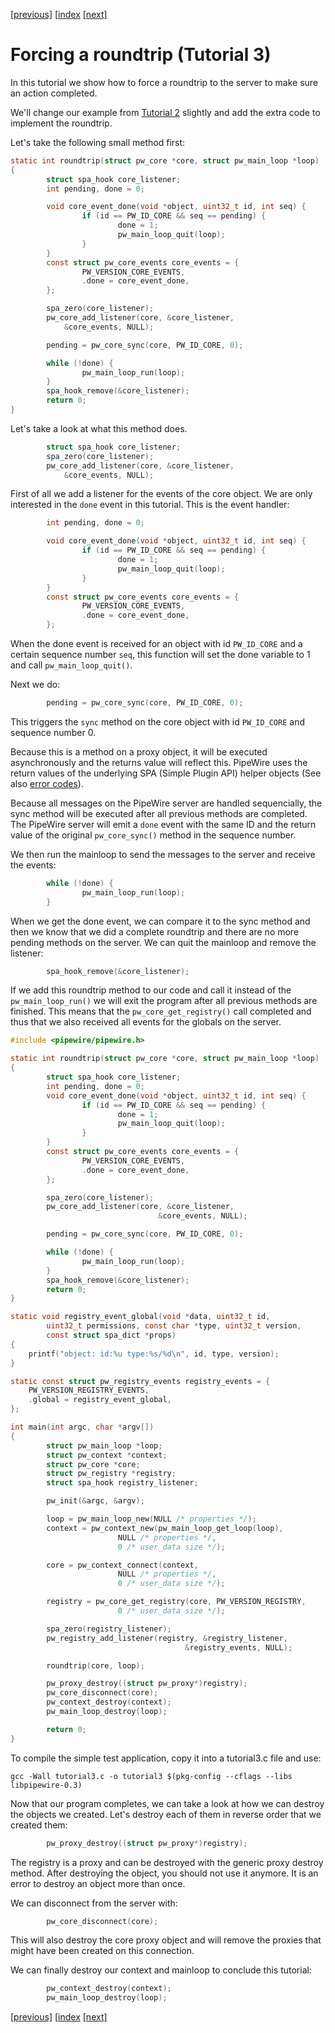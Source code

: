 [[previous]](tutorial2.md) [[index](tutorial-index.md) [[next]](tutorial4.md)

# Forcing a roundtrip (Tutorial 3)

In this tutorial we show how to force a roundtrip to the server
to make sure an action completed.

We'll change our example from [Tutorial 2](tutorial2.md) slightly
and add the extra code to implement the roundtrip.

Let's take the following small method first:

```c
static int roundtrip(struct pw_core *core, struct pw_main_loop *loop)
{
        struct spa_hook core_listener;
        int pending, done = 0;

        void core_event_done(void *object, uint32_t id, int seq) {
                if (id == PW_ID_CORE && seq == pending) {
                        done = 1;
                        pw_main_loop_quit(loop);
                }
        }
        const struct pw_core_events core_events = {
                PW_VERSION_CORE_EVENTS,
                .done = core_event_done,
        };

        spa_zero(core_listener);
        pw_core_add_listener(core, &core_listener,
			&core_events, NULL);

        pending = pw_core_sync(core, PW_ID_CORE, 0);

        while (!done) {
                pw_main_loop_run(loop);
        }
        spa_hook_remove(&core_listener);
        return 0;
}
```

Let's take a look at what this method does.

```c
        struct spa_hook core_listener;
        spa_zero(core_listener);
        pw_core_add_listener(core, &core_listener,
			&core_events, NULL);
```

First of all we add a listener for the events of the core
object. We are only interested in the `done` event in this
tutorial. This is the event handler:

```c
        int pending, done = 0;

        void core_event_done(void *object, uint32_t id, int seq) {
                if (id == PW_ID_CORE && seq == pending) {
                        done = 1;
                        pw_main_loop_quit(loop);
                }
        }
        const struct pw_core_events core_events = {
                PW_VERSION_CORE_EVENTS,
                .done = core_event_done,
        };
```

When the done event is received for an object with id `PW_ID_CORE`
and a certain sequence number `seq`, this function will set the done
variable to 1 and call `pw_main_loop_quit()`.

Next we do:

```c
        pending = pw_core_sync(core, PW_ID_CORE, 0);
```

This triggers the `sync` method on the core object with id
`PW_ID_CORE` and sequence number 0.

Because this is a method on a proxy object, it will be executed
asynchronously and the returns value will reflect this. PipeWire
uses the return values of the underlying SPA (Simple Plugin API)
helper objects (See also [error codes](spa/design.md#error-codes)).

Because all messages on the PipeWire server are handled sequencially,
the sync method will be executed after all previous methods are
completed. The PipeWire server will emit a `done` event with the
same ID and the return value of the original `pw_core_sync()`
method in the sequence number.

We then run the mainloop to send the messages to the server and
receive the events:

```c
        while (!done) {
                pw_main_loop_run(loop);
        }
```

When we get the done event, we can compare it to the sync method
and then we know that we did a complete roundtrip and there are no
more pending methods on the server. We can quit the mainloop and
remove the listener:

```c
        spa_hook_remove(&core_listener);
```

If we add this roundtrip method to our code and call it instead of the
`pw_main_loop_run()` we will exit the program after all previous methods
are finished. This means that the `pw_core_get_registry()` call
completed and thus that we also received all events for the globals
on the server.


```c
#include <pipewire/pipewire.h>

static int roundtrip(struct pw_core *core, struct pw_main_loop *loop)
{
        struct spa_hook core_listener;
        int pending, done = 0;
        void core_event_done(void *object, uint32_t id, int seq) {
                if (id == PW_ID_CORE && seq == pending) {
                        done = 1;
                        pw_main_loop_quit(loop);
                }
        }
        const struct pw_core_events core_events = {
                PW_VERSION_CORE_EVENTS,
                .done = core_event_done,
        };

        spa_zero(core_listener);
        pw_core_add_listener(core, &core_listener,
                                 &core_events, NULL);

        pending = pw_core_sync(core, PW_ID_CORE, 0);

        while (!done) {
                pw_main_loop_run(loop);
        }
        spa_hook_remove(&core_listener);
        return 0;
}

static void registry_event_global(void *data, uint32_t id,
		uint32_t permissions, const char *type, uint32_t version,
		const struct spa_dict *props)
{
	printf("object: id:%u type:%s/%d\n", id, type, version);
}

static const struct pw_registry_events registry_events = {
	PW_VERSION_REGISTRY_EVENTS,
	.global = registry_event_global,
};

int main(int argc, char *argv[])
{
        struct pw_main_loop *loop;
        struct pw_context *context;
        struct pw_core *core;
        struct pw_registry *registry;
        struct spa_hook registry_listener;

        pw_init(&argc, &argv);

        loop = pw_main_loop_new(NULL /* properties */);
        context = pw_context_new(pw_main_loop_get_loop(loop),
                        NULL /* properties */,
                        0 /* user_data size */);

        core = pw_context_connect(context,
                        NULL /* properties */,
                        0 /* user_data size */);

        registry = pw_core_get_registry(core, PW_VERSION_REGISTRY,
                        0 /* user_data size */);

        spa_zero(registry_listener);
        pw_registry_add_listener(registry, &registry_listener,
                                       &registry_events, NULL);

        roundtrip(core, loop);

        pw_proxy_destroy((struct pw_proxy*)registry);
        pw_core_disconnect(core);
        pw_context_destroy(context);
        pw_main_loop_destroy(loop);

        return 0;
}
```

To compile the simple test application, copy it into a tutorial3.c file and
use:

```
gcc -Wall tutorial3.c -o tutorial3 $(pkg-config --cflags --libs libpipewire-0.3)
```

Now that our program completes, we can take a look at how we can destroy
the objects we created. Let's destroy each of them in reverse order that we
created them:

```c
        pw_proxy_destroy((struct pw_proxy*)registry);
```

The registry is a proxy and can be destroyed with the generic proxy destroy
method. After destroying the object, you should not use it anymore. It is
an error to destroy an object more than once.

We can disconnect from the server with:

```c
        pw_core_disconnect(core);
```

This will also destroy the core proxy object and will remove the proxies
that might have been created on this connection.

We can finally destroy our context and mainloop to conclude this tutorial:

```c
        pw_context_destroy(context);
        pw_main_loop_destroy(loop);
```

[[previous]](tutorial2.md) [[index](tutorial-index.md) [[next]](tutorial4.md)
